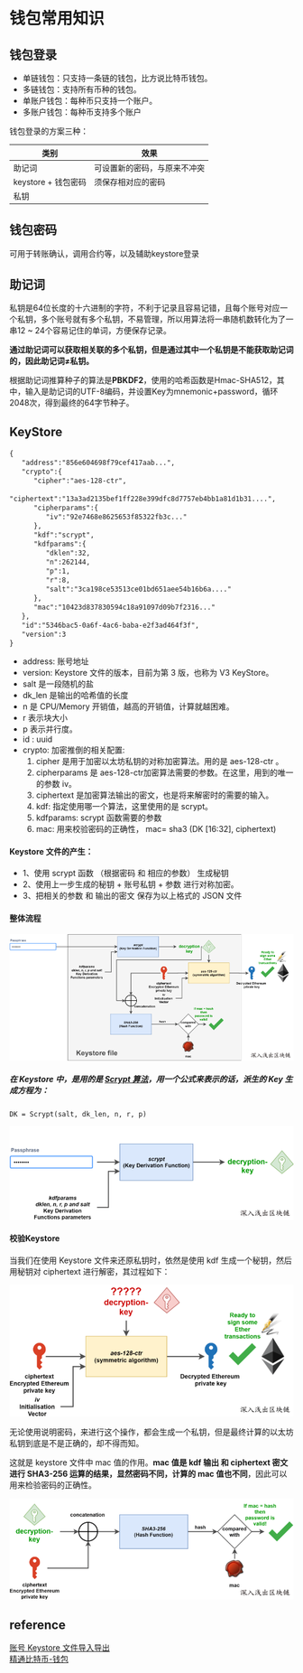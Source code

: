# 钱包常用知识

## 钱包登录

- 单链钱包：只支持一条链的钱包，比方说比特币钱包。  
- 多链钱包：支持所有币种的钱包。  
- 单账户钱包：每种币只支持一个账户。  
- 多账户钱包：每种币支持多个账户  

钱包登录的方案三种：

类别 |效果
---|---
助记词 | 可设置新的密码，与原来不冲突
keystore + 钱包密码|须保存相对应的密码
  私钥 |

## 钱包密码
可用于转账确认，调用合约等，以及辅助keystore登录

## 助记词
私钥是64位长度的十六进制的字符，不利于记录且容易记错，且每个账号对应一个私钥，多个账号就有多个私钥，不易管理，所以用算法将一串随机数转化为了一串12 ~ 24个容易记住的单词，方便保存记录。      



**通过助记词可以获取相关联的多个私钥，但是通过其中一个私钥是不能获取助记词的，因此助记词≠私钥。**


根据助记词推算种子的算法是**PBKDF2**，使用的哈希函数是Hmac-SHA512，其中，输入是助记词的UTF-8编码，并设置Key为mnemonic+password，循环2048次，得到最终的64字节种子。



## KeyStore

```
{  
   "address":"856e604698f79cef417aab...",
   "crypto":{  
      "cipher":"aes-128-ctr",
      "ciphertext":"13a3ad2135bef1ff228e399dfc8d7757eb4bb1a81d1b31....",
      "cipherparams":{  
         "iv":"92e7468e8625653f85322fb3c..."
      },
      "kdf":"scrypt",
      "kdfparams":{  
         "dklen":32,
         "n":262144,
         "p":1,
         "r":8,
         "salt":"3ca198ce53513ce01bd651aee54b16b6a...."
      },
      "mac":"10423d837830594c18a91097d09b7f2316..."
   },
   "id":"5346bac5-0a6f-4ac6-baba-e2f3ad464f3f",
   "version":3
}
```
- address: 账号地址
- version: Keystore 文件的版本，目前为第 3 版，也称为 V3 KeyStore。
- salt 是一段随机的盐
- dk_len 是输出的哈希值的长度
- n 是 CPU/Memory 开销值，越高的开销值，计算就越困难。
- r 表示块大小
- p 表示并行度。
- id : uuid
- crypto: 加密推倒的相关配置:  
  1. cipher 是用于加密以太坊私钥的对称加密算法。用的是 aes-128-ctr 。
  2. cipherparams 是 aes-128-ctr加密算法需要的参数。在这里，用到的唯一的参数 iv。
  3. ciphertext 是加密算法输出的密文，也是将来解密时的需要的输入。
  4. kdf: 指定使用哪一个算法，这里使用的是 scrypt。
  5. kdfparams: scrypt 函数需要的参数
  6. mac: 用来校验密码的正确性， mac= sha3 (DK [16:32], ciphertext)

#### Keystore 文件的产生：

- 1、使用 scrypt 函数 （根据密码 和 相应的参数） 生成秘钥
- 2、使用上一步生成的秘钥 + 账号私钥 + 参数 进行对称加密。
- 3、把相关的参数 和 输出的密文 保存为以上格式的 JSON 文件



####  整体流程

![](../../image/crpto/keystore-process.png)

##### 在 Keystore 中，是用的是 [Scrypt 算法](https://tools.ietf.org/html/rfc7914)，用一个公式来表示的话，派生的 Key 生成方程为：

```
DK = Scrypt(salt, dk_len, n, r, p)
```

![](../../image/crpto/keystore.png)



#### 校验Keystore

当我们在使用 Keystore 文件来还原私钥时，依然是使用 kdf 生成一个秘钥，然后用秘钥对 ciphertext 进行解密，其过程如下：

![](../../image/crpto/decrypt-keystore.png)



无论使用说明密码，来进行这个操作，都会生成一个私钥，但是最终计算的以太坊私钥到底是不是正确的，却不得而知。

这就是 keystore 文件中 mac 值的作用。**mac 值是 kdf 输出 和 ciphertext 密文进行 SHA3-256 运算的结果，显然密码不同，计算的 mac 值也不同**，因此可以用来检验密码的正确性。

![](../../image/crpto/check-keystore.png)



## reference

[账号 Keystore 文件导入导出](https://learnblockchain.cn/2018/10/25/eth-web-wallet_2/)  
[精通比特币-钱包](https://github.com/tianmingyun/MasterBitcoin2CN/blob/master/ch05.md)

